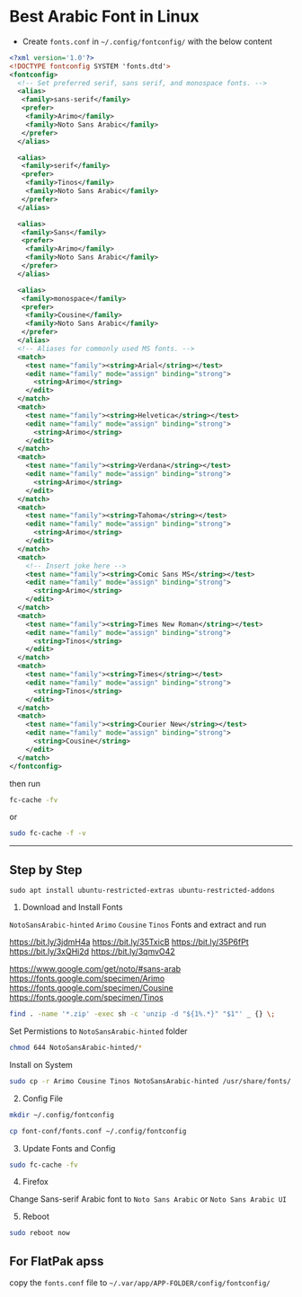 # Best Arabic Font in Linux

* Create `fonts.conf` in `~/.config/fontconfig/` with the below content

```xml
<?xml version='1.0'?>
<!DOCTYPE fontconfig SYSTEM 'fonts.dtd'>
<fontconfig>
  <!-- Set preferred serif, sans serif, and monospace fonts. -->
  <alias>
   <family>sans-serif</family>
   <prefer>
    <family>Arimo</family>
    <family>Noto Sans Arabic</family>
   </prefer>
  </alias>

  <alias>
   <family>serif</family>
   <prefer>
    <family>Tinos</family>
    <family>Noto Sans Arabic</family>
   </prefer>
  </alias>

  <alias>
   <family>Sans</family>
   <prefer>
    <family>Arimo</family>
    <family>Noto Sans Arabic</family>
   </prefer>
  </alias>

  <alias>
   <family>monospace</family>
   <prefer>
    <family>Cousine</family>
    <family>Noto Sans Arabic</family>
   </prefer>
  </alias>
  <!-- Aliases for commonly used MS fonts. -->
  <match>
    <test name="family"><string>Arial</string></test>
    <edit name="family" mode="assign" binding="strong">
      <string>Arimo</string>
    </edit>
  </match>
  <match>
    <test name="family"><string>Helvetica</string></test>
    <edit name="family" mode="assign" binding="strong">
      <string>Arimo</string>
    </edit>
  </match>
  <match>
    <test name="family"><string>Verdana</string></test>
    <edit name="family" mode="assign" binding="strong">
      <string>Arimo</string>
    </edit>
  </match>
  <match>
    <test name="family"><string>Tahoma</string></test>
    <edit name="family" mode="assign" binding="strong">
      <string>Arimo</string>
    </edit>
  </match>
  <match>
    <!-- Insert joke here -->
    <test name="family"><string>Comic Sans MS</string></test>
    <edit name="family" mode="assign" binding="strong">
      <string>Arimo</string>
    </edit>
  </match>
  <match>
    <test name="family"><string>Times New Roman</string></test>
    <edit name="family" mode="assign" binding="strong">
      <string>Tinos</string>
    </edit>
  </match>
  <match>
    <test name="family"><string>Times</string></test>
    <edit name="family" mode="assign" binding="strong">
      <string>Tinos</string>
    </edit>
  </match>
  <match>
    <test name="family"><string>Courier New</string></test>
    <edit name="family" mode="assign" binding="strong">
      <string>Cousine</string>
    </edit>
  </match>
</fontconfig>
```

then run

```bash
fc-cache -fv
```

or

```bash
sudo fc-cache -f -v
```

----

## Step by Step

`sudo apt install ubuntu-restricted-extras ubuntu-restricted-addons`

1. Download and Install Fonts

`NotoSansArabic-hinted` `Arimo` `Cousine` `Tinos` Fonts and extract and run

https://bit.ly/3jdmH4a
https://bit.ly/35TxicB
https://bit.ly/35P6fPt
https://bit.ly/3xQHi2d
https://bit.ly/3qmvO42

https://www.google.com/get/noto/#sans-arab
https://fonts.google.com/specimen/Arimo
https://fonts.google.com/specimen/Cousine
https://fonts.google.com/specimen/Tinos

```bash
find . -name '*.zip' -exec sh -c 'unzip -d "${1%.*}" "$1"' _ {} \;
```

Set Permistions to `NotoSansArabic-hinted` folder

```bash
chmod 644 NotoSansArabic-hinted/*
```

Install on System

```bash
sudo cp -r Arimo Cousine Tinos NotoSansArabic-hinted /usr/share/fonts/
```

2. Config File

```bash
mkdir ~/.config/fontconfig
```

```bash
cp font-conf/fonts.conf ~/.config/fontconfig
```

3. Update Fonts and Config

```bash
sudo fc-cache -fv
```

4. Firefox

Change Sans-serif Arabic font to `Noto Sans Arabic` or `Noto Sans Arabic UI`

5. Reboot

```bash
sudo reboot now
```

## For FlatPak apss

copy the `fonts.conf` file to `~/.var/app/APP-FOLDER/config/fontconfig/`